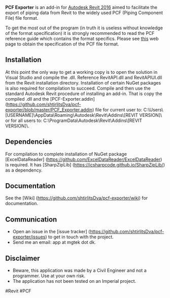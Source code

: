 **PCF Exporter** is an add-in for [Autodesk Revit 2016](http://www.autodesk.com/products/revit-family/overview) aimed to facilitate the export of piping data from Revit to the widely used PCF (Piping Component File) file format.

To get the most out of the program (in truth it is useless without knowledge of the format specification) it is strongly recommended to read the PCF reference guide which contains the format specifics. Please see [this](http://www.intergraph.com/assets/pressreleases/2015/05-12-2015.aspx) web page to obtain the specification of the PCF file format.

## Installation

At this point the only way to get a working copy is to open the solution in Visual Studio and compile the .dll. Reference RevitAPI.dll and RevitAPIUI.dll from the Revit installation directory. Installation of certain NuGet packages is also required for compilation to succeed. Compile and then use the standard Autodesk Revit procedure of installing an add-in. That is copy the compiled .dll and the [PCF-Exporter.addin] (https://github.com/shtirlitsDva/pcf-exporter/blob/master/PCF_Exporter.addin) file for current user to: C:\Users\\[USERNAME]\AppData\Roaming\Autodesk\Revit\Addins\\[REVIT VERSION]\ or for all users to: C:\ProgramData\Autodesk\Revit\Addins\\[REVIT VERSION]\\.

## Dependencies

For compilation to complete installation of NuGet package [ExcelDataReader] (https://github.com/ExcelDataReader/ExcelDataReader) is required. It has [SharpZipLib] (https://icsharpcode.github.io/SharpZipLib/) as a dependency.

## Documentation

See the [Wiki] (https://github.com/shtirlitsDva/pcf-exporter/wiki) for documentation.

## Communication

- Open an issue in the [issue tracker] (https://github.com/shtirlitsDva/pcf-exporter/issues) to get in touch with the project.
- Send me an email: app at mgtek dot dk.
 
## Disclaimer

- Beware, this application was made by a Civil Engineer and not a programmer. Use at your own risk.
- The application has not been tested on an Imperial project.

\#Revit \#PCF
